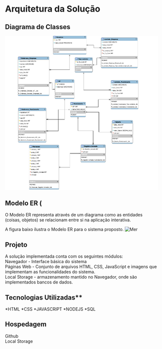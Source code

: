 # Arquitetura da Solução



## Diagrama de Classes

![Exemplo de Diagrama de Fluxo](img/diagrama.png)


## Modelo ER (
O Modelo ER representa através de um diagrama como as entidades (coisas, objetos) se relacionam entre si na aplicação interativa.

A figura baixo ilustra o Modelo ER para o sistema proposto.
![Mer](https://user-images.githubusercontent.com/97108151/193478366-4f8300bf-9209-441e-9e33-b23dd3d437ec.PNG)



## Projeto <br>

A solução implementada conta com os seguintes módulos: <br>
Navegador - Interface básica do sistema  <br>
Páginas Web - Conjunto de arquivos HTML, CSS, JavaScript e imagens que implementam as funcionalidades do sistema. <br>
Local Storage - armazenamento mantido no Navegador, onde são implementados bancos de dados.
## Tecnologias Utilizadas** <br>

*HTML
*CSS
*JAVASCRIPT
*NODEJS
*SQL


## Hospedagem

Github <br>
Local Storage 
